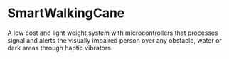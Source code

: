 # SmartWalkingCane
A low cost and light weight system with microcontrollers that processes signal and alerts the visually impaired person over any obstacle, water or dark areas through haptic vibrators.
